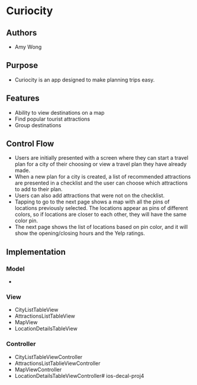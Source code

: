 # Curiocity

## Authors
* Amy Wong

## Purpose
* Curiocity is an app designed to make planning trips easy.

## Features
* Ability to view destinations on a map
* Find popular tourist attractions
* Group destinations 

## Control Flow
* Users are initially presented with a screen where they can start a travel plan for a city of their choosing or view a travel plan they have already made.
* When a new plan for a city is created, a list of recommended attractions are presented in a checklist and the user can choose which attractions to add to their plan.
* Users can also add attractions that were not on the checklist.
* Tapping to go to the next page shows a map with all the pins of locations previously selected. The locations appear as pins of different colors, so if locations are closer to each other, they will have the same color pin.
* The next page shows the list of locations based on pin color, and it will show the opening/closing hours and the Yelp ratings.

## Implementation
### Model
*

### View
* CityListTableView
* AttractionsListTableView
* MapView
* LocationDetailsTableView

### Controller
* CityListTableViewController
* AttractionsListTablieViewController
* MapViewController
* LocationDetailsTableViewController# ios-decal-proj4
